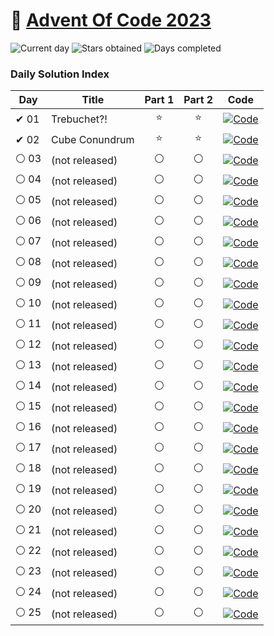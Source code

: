 # 🎄 [Advent Of Code 2023](https://adventofcode.com/2023)

![Current day](https://img.shields.io/badge/Day-2-blue)
![Stars obtained](https://img.shields.io/badge/Stars%20Obtained%20⭐-4-yellow)
![Days completed](https://img.shields.io/badge/Days%20Completed-2-red)

### Daily Solution Index

| Day  | Title          | Part 1 | Part 2 | Code                                                                                                                            |
|------|----------------|:------:|:------:|---------------------------------------------------------------------------------------------------------------------------------|
| ✔ 01 | Trebuchet?!    |   ⭐    |   ⭐    | [![Code](https://img.shields.io/badge/Code-grey?style=for-the-badge&logo=Kotlin)](src/main/kotlin/de/pgebert/aoc/days/Day01.kt) |
| ✔ 02 | Cube Conundrum |   ⭐    |   ⭐    | [![Code](https://img.shields.io/badge/Code-grey?style=for-the-badge&logo=Kotlin)](src/main/kotlin/de/pgebert/aoc/days/Day02.kt) |
| ⚪ 03 | (not released) |   ⚪    |   ⚪    | [![Code](https://img.shields.io/badge/Code-grey?style=for-the-badge&logo=Kotlin)](src/main/kotlin/de/pgebert/aoc/days/Day03.kt) |
| ⚪ 04 | (not released) |   ⚪    |   ⚪    | [![Code](https://img.shields.io/badge/Code-grey?style=for-the-badge&logo=Kotlin)](src/main/kotlin/de/pgebert/aoc/days/Day04.kt) |
| ⚪ 05 | (not released) |   ⚪    |   ⚪    | [![Code](https://img.shields.io/badge/Code-grey?style=for-the-badge&logo=Kotlin)](src/main/kotlin/de/pgebert/aoc/days/Day05.kt) |
| ⚪ 06 | (not released) |   ⚪    |   ⚪    | [![Code](https://img.shields.io/badge/Code-grey?style=for-the-badge&logo=Kotlin)](src/main/kotlin/de/pgebert/aoc/days/Day06.kt) |
| ⚪ 07 | (not released) |   ⚪    |   ⚪    | [![Code](https://img.shields.io/badge/Code-grey?style=for-the-badge&logo=Kotlin)](src/main/kotlin/de/pgebert/aoc/days/Day07.kt) |
| ⚪ 08 | (not released) |   ⚪    |   ⚪    | [![Code](https://img.shields.io/badge/Code-grey?style=for-the-badge&logo=Kotlin)](src/main/kotlin/de/pgebert/aoc/days/Day08.kt) |
| ⚪ 09 | (not released) |   ⚪    |   ⚪    | [![Code](https://img.shields.io/badge/Code-grey?style=for-the-badge&logo=Kotlin)](src/main/kotlin/de/pgebert/aoc/days/Day09.kt) |
| ⚪ 10 | (not released) |   ⚪    |   ⚪    | [![Code](https://img.shields.io/badge/Code-grey?style=for-the-badge&logo=Kotlin)](src/main/kotlin/de/pgebert/aoc/days/Day10.kt) |
| ⚪ 11 | (not released) |   ⚪    |   ⚪    | [![Code](https://img.shields.io/badge/Code-grey?style=for-the-badge&logo=Kotlin)](src/main/kotlin/de/pgebert/aoc/days/Day11.kt) |
| ⚪ 12 | (not released) |   ⚪    |   ⚪    | [![Code](https://img.shields.io/badge/Code-grey?style=for-the-badge&logo=Kotlin)](src/main/kotlin/de/pgebert/aoc/days/Day12.kt) |
| ⚪ 13 | (not released) |   ⚪    |   ⚪    | [![Code](https://img.shields.io/badge/Code-grey?style=for-the-badge&logo=Kotlin)](src/main/kotlin/de/pgebert/aoc/days/Day13.kt) |
| ⚪ 14 | (not released) |   ⚪    |   ⚪    | [![Code](https://img.shields.io/badge/Code-grey?style=for-the-badge&logo=Kotlin)](src/main/kotlin/de/pgebert/aoc/days/Day14.kt) |
| ⚪ 15 | (not released) |   ⚪    |   ⚪    | [![Code](https://img.shields.io/badge/Code-grey?style=for-the-badge&logo=Kotlin)](src/main/kotlin/de/pgebert/aoc/days/Day15.kt) |
| ⚪ 16 | (not released) |   ⚪    |   ⚪    | [![Code](https://img.shields.io/badge/Code-grey?style=for-the-badge&logo=Kotlin)](src/main/kotlin/de/pgebert/aoc/days/Day16.kt) |
| ⚪ 17 | (not released) |   ⚪    |   ⚪    | [![Code](https://img.shields.io/badge/Code-grey?style=for-the-badge&logo=Kotlin)](src/main/kotlin/de/pgebert/aoc/days/Day17.kt) |
| ⚪ 18 | (not released) |   ⚪    |   ⚪    | [![Code](https://img.shields.io/badge/Code-grey?style=for-the-badge&logo=Kotlin)](src/main/kotlin/de/pgebert/aoc/days/Day18.kt) |
| ⚪ 19 | (not released) |   ⚪    |   ⚪    | [![Code](https://img.shields.io/badge/Code-grey?style=for-the-badge&logo=Kotlin)](src/main/kotlin/de/pgebert/aoc/days/Day19.kt) |
| ⚪ 20 | (not released) |   ⚪    |   ⚪    | [![Code](https://img.shields.io/badge/Code-grey?style=for-the-badge&logo=Kotlin)](src/main/kotlin/de/pgebert/aoc/days/Day20.kt) |
| ⚪ 21 | (not released) |   ⚪    |   ⚪    | [![Code](https://img.shields.io/badge/Code-grey?style=for-the-badge&logo=Kotlin)](src/main/kotlin/de/pgebert/aoc/days/Day21.kt) |
| ⚪ 22 | (not released) |   ⚪    |   ⚪    | [![Code](https://img.shields.io/badge/Code-grey?style=for-the-badge&logo=Kotlin)](src/main/kotlin/de/pgebert/aoc/days/Day22.kt) |
| ⚪ 23 | (not released) |   ⚪    |   ⚪    | [![Code](https://img.shields.io/badge/Code-grey?style=for-the-badge&logo=Kotlin)](src/main/kotlin/de/pgebert/aoc/days/Day23.kt) |
| ⚪ 24 | (not released) |   ⚪    |   ⚪    | [![Code](https://img.shields.io/badge/Code-grey?style=for-the-badge&logo=Kotlin)](src/main/kotlin/de/pgebert/aoc/days/Day24.kt) |
| ⚪ 25 | (not released) |   ⚪    |   ⚪    | [![Code](https://img.shields.io/badge/Code-grey?style=for-the-badge&logo=Kotlin)](src/main/kotlin/de/pgebert/aoc/days/Day25.kt) |

